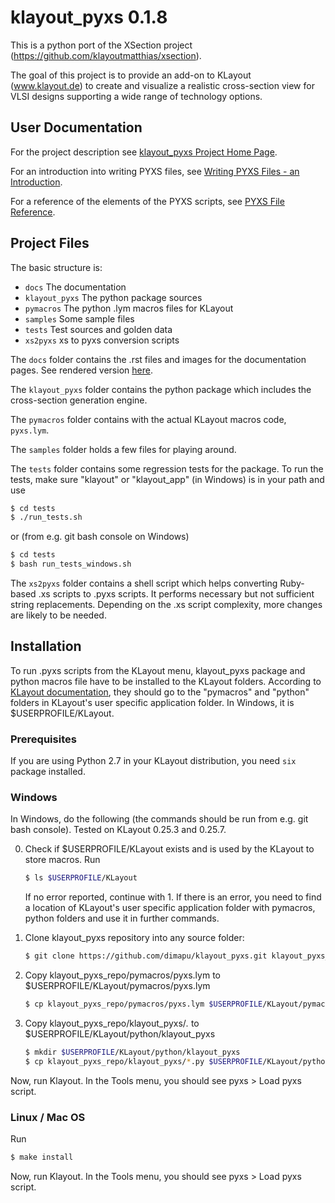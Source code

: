 # klayout_pyxs 0.1.8

This is a python port of the XSection project
(https://github.com/klayoutmatthias/xsection).

The goal of this project is to provide an add-on to KLayout (www.klayout.de) to
create and visualize a realistic cross-section view for VLSI designs
supporting a wide range of technology options.

## User Documentation

For the project description see [klayout_pyxs Project Home Page](https://github.com/dimapu/klayout_pyxs).

For an introduction into writing PYXS files, see
[Writing PYXS Files - an Introduction](https://klayout-pyxs.readthedocs.io/en/latest/DocIntro.html).

For a reference of the elements of the PYXS scripts, see
[PYXS File Reference](https://klayout-pyxs.readthedocs.io/en/latest/DocReference.html).

## Project Files

The basic structure is:

 * `docs` The documentation
 * `klayout_pyxs` The python package sources
 * `pymacros` The python .lym macros files for KLayout
 * `samples` Some sample files
 * `tests` Test sources and golden data
 * `xs2pyxs` xs to pyxs conversion scripts

The `docs` folder contains the .rst files and images for the documentation
pages. See rendered version [here](https://klayout-pyxs.readthedocs.io/en/latest).

The `klayout_pyxs` folder contains the python package which includes
the cross-section generation engine.

The `pymacros` folder contains with the actual KLayout macros code,
`pyxs.lym`.

The `samples` folder holds a few files for playing around.

The `tests` folder contains some regression tests for the package.
To run the tests, make sure "klayout" or "klayout_app" (in Windows)
is in your path and use

```sh
$ cd tests
$ ./run_tests.sh
```

or (from e.g. git bash console on Windows)

```bash
$ cd tests
$ bash run_tests_windows.sh
```

The `xs2pyxs` folder contains a shell script which helps converting
Ruby-based .xs scripts to .pyxs scripts. It performs necessary but not
sufficient string replacements. Depending on the .xs script complexity,
more changes are likely to be needed.

## Installation

To run .pyxs scripts from the KLayout menu, klayout_pyxs package and
python macros file have to be installed to the KLayout folders.
According to [KLayout documentation](https://www.klayout.de/doc-qt4/about/macro_editor.html),
they should go to the "pymacros" and "python" folders in KLayout's user
specific application folder. In Windows, it is $USERPROFILE/KLayout.

### Prerequisites

If you are using Python 2.7 in your KLayout distribution, you need
`six` package installed.

### Windows

In Windows, do the following (the commands should be run from e.g.
git bash console). Tested on KLayout 0.25.3 and 0.25.7.

0. Check if $USERPROFILE/KLayout exists and is used by the KLayout to
store macros. Run

    ```bash
    $ ls $USERPROFILE/KLayout
    ```

    If no error reported, continue with 1. If there is an error, you need to
    find a location of KLayout's user specific application folder
    with pymacros, python folders and use it in further commands.

1. Clone klayout_pyxs repository into any source folder:

    ```bash
    $ git clone https://github.com/dimapu/klayout_pyxs.git klayout_pyxs_repo
    ```

2. Copy klayout_pyxs_repo/pymacros/pyxs.lym to $USERPROFILE/KLayout/pymacros/pyxs.lym

    ```bash
    $ cp klayout_pyxs_repo/pymacros/pyxs.lym $USERPROFILE/KLayout/pymacros/pyxs.lym
    ```

3. Copy klayout_pyxs_repo/klayout_pyxs/*.* to $USERPROFILE/KLayout/python/klayout_pyxs

    ```bash
    $ mkdir $USERPROFILE/KLayout/python/klayout_pyxs
    $ cp klayout_pyxs_repo/klayout_pyxs/*.py $USERPROFILE/KLayout/python/klayout_pyxs
    ```

Now, run Klayout. In the Tools menu, you should see pyxs > Load pyxs script.

### Linux / Mac OS

Run

```bash
$ make install
```

Now, run Klayout. In the Tools menu, you should see pyxs > Load pyxs script.
